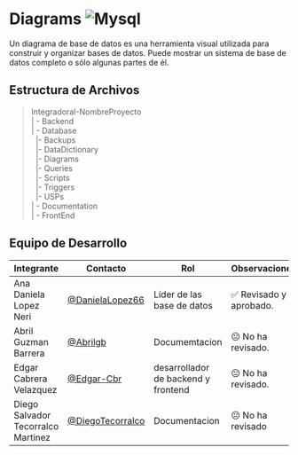 # Diagrams ![Mysql](https://img.shields.io/badge/MySQL-00000F?style=for-the-badge&logo=mysql&logoColor=white)


Un diagrama de base de datos es una herramienta visual utilizada para construir y organizar bases de datos. Puede mostrar un sistema de base de datos completo o sólo algunas partes de él.
## Estructura de Archivos

>IntegradoraI-NombreProyecto<br>
>| - Backend <br>
>| - Database<br>
 >&nbsp;&nbsp;|- Backups<br>
 >&nbsp;&nbsp;|- DataDictionary<br>
 >&nbsp;&nbsp;|- Diagrams<br>
 >&nbsp;&nbsp;|- Queries<br>
 >&nbsp;&nbsp;|- Scripts<br>
 >&nbsp;&nbsp;|- Triggers<br>
 >&nbsp;&nbsp;|- USPs<br>
>| - Documentation<br>
>| - FrontEnd

## Equipo de Desarrollo

|Integrante|Contacto|Rol|Observaciones|
|------------|--------|---|---|
|Ana Daniela Lopez Neri|[@DanielaLopez66](https://github.com/DanielaLopez66)|Líder de las base de datos|✅ Revisado y aprobado.|
|Abril Guzman Barrera|[@Abrilgb](https://github.com/Abrilgb)|Documemtacion|😐 No ha revisado.|
|Edgar Cabrera Velazquez |[@Edgar-Cbr](https://github.com/Edgar-Cbr)|desarrollador de backend y frontend|😐 No ha revisado.|
|Diego Salvador Tecorralco Martinez |[@DiegoTecorralco](https://github.com/DiegoTecorralco)|Documentacion|😐 No ha revisado|
